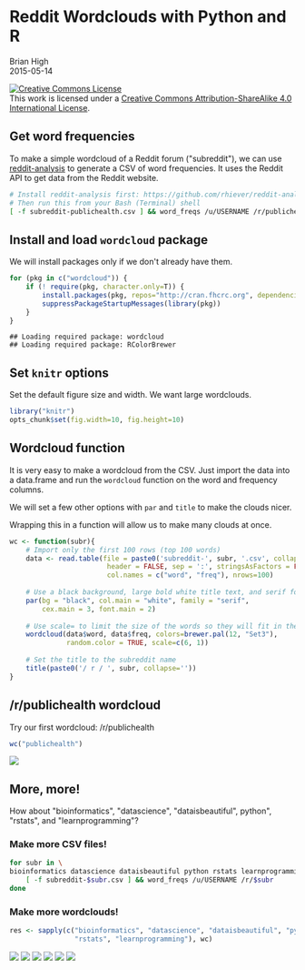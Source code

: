 # Reddit Wordclouds with Python and R
Brian High  
2015-05-14  

<a rel="license" href="http://creativecommons.org/licenses/by-sa/4.0/"><img alt="Creative Commons License" style="border-width:0" src="https://i.creativecommons.org/l/by-sa/4.0/88x31.png" /></a><br />This work is licensed under a <a rel="license" href="http://creativecommons.org/licenses/by-sa/4.0/">Creative Commons Attribution-ShareAlike 4.0 International License</a>.

## Get word frequencies

To make a simple wordcloud of a Reddit forum ("subreddit"), we can use 
[reddit-analysis](https://github.com/rhiever/reddit-analysis) to generate a CSV 
of word frequencies. It uses the Reddit API to get data from the Reddit website.


```bash
# Install reddit-analysis first: https://github.com/rhiever/reddit-analysis
# Then run this from your Bash (Terminal) shell
[ -f subreddit-publichealth.csv ] && word_freqs /u/USERNAME /r/publichealth
```

## Install and load `wordcloud` package

We will install packages only if we don't already have them.


```r
for (pkg in c("wordcloud")) {
    if (! require(pkg, character.only=T)) { 
        install.packages(pkg, repos="http://cran.fhcrc.org", dependencies=TRUE)
        suppressPackageStartupMessages(library(pkg))
    }
}
```

```
## Loading required package: wordcloud
## Loading required package: RColorBrewer
```

## Set `knitr` options

Set the default figure size and width. We want large wordclouds.


```r
library("knitr")
opts_chunk$set(fig.width=10, fig.height=10)
```

## Wordcloud function

It is very easy to make a wordcloud from the CSV. Just import the data into a 
data.frame and run the `wordcloud` function on the word and frequency columns.

We will set a few other options with `par` and `title` to make the clouds nicer.

Wrapping this in a function will allow us to make many clouds at once.


```r
wc <- function(subr){
    # Import only the first 100 rows (top 100 words)
    data <- read.table(file = paste0('subreddit-', subr, '.csv', collapse=''), 
                        header = FALSE, sep = ':', stringsAsFactors = FALSE, 
                        col.names = c("word", "freq"), nrows=100)
    
    # Use a black background, large bold white title text, and serif font
    par(bg = "black", col.main = "white", family = "serif", 
        cex.main = 3, font.main = 2)
    
    # Use scale= to limit the size of the words so they will fit in the cloud
    wordcloud(data$word, data$freq, colors=brewer.pal(12, "Set3"), 
              random.color = TRUE, scale=c(6, 1))
    
    # Set the title to the subreddit name
    title(paste0('/ r / ', subr, collapse=''))
}
```

## /r/publichealth wordcloud

Try our first wordcloud: /r/publichealth


```r
wc("publichealth")
```

![](reddit-wordcloud_files/figure-html/unnamed-chunk-5-1.png) 

## More, more!

How about "bioinformatics", "datascience", "dataisbeautiful", python", "rstats", 
and "learnprogramming"?

### Make more CSV files!


```bash
for subr in \
bioinformatics datascience dataisbeautiful python rstats learnprogramming; do \
    [ -f subreddit-$subr.csv ] && word_freqs /u/USERNAME /r/$subr
done
```

### Make more wordclouds!


```r
res <- sapply(c("bioinformatics", "datascience", "dataisbeautiful", "python", 
                "rstats", "learnprogramming"), wc)
```

![](reddit-wordcloud_files/figure-html/unnamed-chunk-7-1.png) ![](reddit-wordcloud_files/figure-html/unnamed-chunk-7-2.png) ![](reddit-wordcloud_files/figure-html/unnamed-chunk-7-3.png) ![](reddit-wordcloud_files/figure-html/unnamed-chunk-7-4.png) ![](reddit-wordcloud_files/figure-html/unnamed-chunk-7-5.png) ![](reddit-wordcloud_files/figure-html/unnamed-chunk-7-6.png) 
